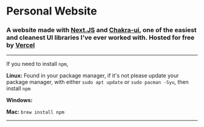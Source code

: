 # Personal Website
### A website made with <a href="https://nextjs.org/docs/getting-started">Next.JS</a> and <a href="https://chakra-ui.com/docs/getting-started">Chakra-ui</a>, one of the easiest and cleanest UI libraries I've ever worked with. Hosted for free by <a href="https://vercel.com/home?utm_source=next-site&utm_medium=banner&utm_campaign=next-website">Vercel</a>


--------------------------

If you need to install `npm`,

**Linux:** Found in your package manager, if it's not please update your package manager, with either `sudo apt update` or `sudo pacman -Syu`, then install `npm`

**Windows:**

**Mac:** ` brew install npm `


-----------------------------
